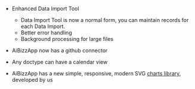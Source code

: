- Enhanced Data Import Tool
	- Data Import Tool is now a normal form, you can maintain records for each Data Import.
	- Better error handling
	- Background processing for large files

- AiBizzApp now has a github connector

- Any doctype can have a calendar view

- AiBizzApp has a new simple, responsive, modern SVG [charts library](https://github.com/frappe/charts), developed by us